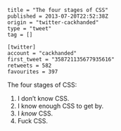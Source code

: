 ```
title = "The four stages of CSS"
published = 2013-07-20T22:52:38Z
origin = "twitter-cackhanded"
type = "tweet"
tag = []

[twitter]
account = "cackhanded"
first_tweet = "358721135677935616"
retweets = 582
favourites = 397
```

The four stages of CSS:

1. I don’t know CSS.  
2. I know enough CSS to get by.  
3. I _know_ CSS.  
4. Fuck CSS.

